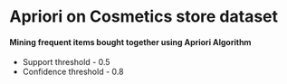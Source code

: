 # Apriori on Cosmetics store dataset

#### Mining frequent items bought together using Apriori Algorithm

* Support threshold - 0.5
* Confidence threshold - 0.8
